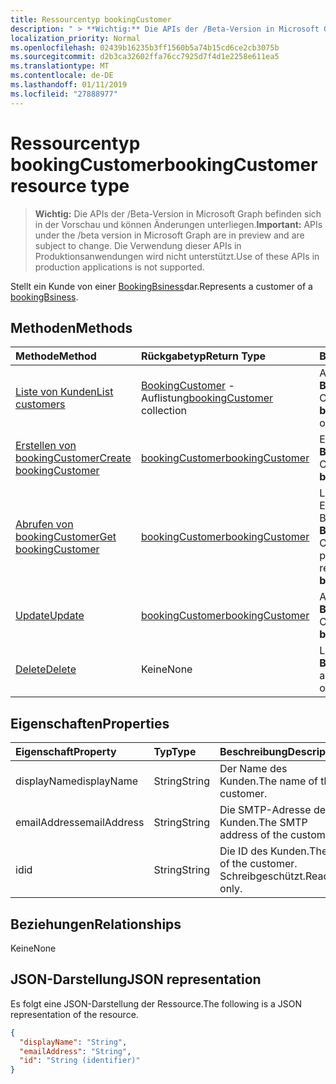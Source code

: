 ```yaml
---
title: Ressourcentyp bookingCustomer
description: " > **Wichtig:** Die APIs der /Beta-Version in Microsoft Graph befinden sich in der Vorschau und können Änderungen unterliegen. Die Verwendung dieser APIs in Produktionsanwendungen wird nicht unterstützt."
localization_priority: Normal
ms.openlocfilehash: 02439b16235b3ff1560b5a74b15cd6ce2cb3075b
ms.sourcegitcommit: d2b3ca32602ffa76cc7925d7f4d1e2258e611ea5
ms.translationtype: MT
ms.contentlocale: de-DE
ms.lasthandoff: 01/11/2019
ms.locfileid: "27888977"
---
```

# <a name="bookingcustomer-resource-type"></a><span data-ttu-id="360a8-104">Ressourcentyp bookingCustomer</span><span class="sxs-lookup"><span data-stu-id="360a8-104">bookingCustomer resource type</span></span>

 > <span data-ttu-id="360a8-105">**Wichtig:** Die APIs der /Beta-Version in Microsoft Graph befinden sich in der Vorschau und können Änderungen unterliegen.</span><span class="sxs-lookup"><span data-stu-id="360a8-105">**Important:** APIs under the /beta version in Microsoft Graph are in preview and are subject to change.</span></span> <span data-ttu-id="360a8-106">Die Verwendung dieser APIs in Produktionsanwendungen wird nicht unterstützt.</span><span class="sxs-lookup"><span data-stu-id="360a8-106">Use of these APIs in production applications is not supported.</span></span>
 
<span data-ttu-id="360a8-107">Stellt ein Kunde von einer [BookingBsiness](bookingbusiness.md)dar.</span><span class="sxs-lookup"><span data-stu-id="360a8-107">Represents a customer of a [bookingBsiness](bookingbusiness.md).</span></span>


## <a name="methods"></a><span data-ttu-id="360a8-108">Methoden</span><span class="sxs-lookup"><span data-stu-id="360a8-108">Methods</span></span>

| <span data-ttu-id="360a8-109">Methode</span><span class="sxs-lookup"><span data-stu-id="360a8-109">Method</span></span>           | <span data-ttu-id="360a8-110">Rückgabetyp</span><span class="sxs-lookup"><span data-stu-id="360a8-110">Return Type</span></span>    |<span data-ttu-id="360a8-111">Beschreibung</span><span class="sxs-lookup"><span data-stu-id="360a8-111">Description</span></span>|
|:---------------|:--------|:----------|
|[<span data-ttu-id="360a8-112">Liste von Kunden</span><span class="sxs-lookup"><span data-stu-id="360a8-112">List customers</span></span>](../api/bookingbusiness-list-customers.md) | <span data-ttu-id="360a8-113">[BookingCustomer](bookingcustomer.md) -Auflistung</span><span class="sxs-lookup"><span data-stu-id="360a8-113">[bookingCustomer](bookingcustomer.md) collection</span></span> | <span data-ttu-id="360a8-114">Abrufen einer Liste von **BookingCustomer** -Objekten.</span><span class="sxs-lookup"><span data-stu-id="360a8-114">Get a list of **bookingCustomer** objects.</span></span> |
|[<span data-ttu-id="360a8-115">Erstellen von bookingCustomer</span><span class="sxs-lookup"><span data-stu-id="360a8-115">Create bookingCustomer</span></span>](../api/bookingbusiness-post-customers.md) | [<span data-ttu-id="360a8-116">bookingCustomer</span><span class="sxs-lookup"><span data-stu-id="360a8-116">bookingCustomer</span></span>](bookingcustomer.md) | <span data-ttu-id="360a8-117">Erstellen eines neuen **BookingCustomer** -Objekts.</span><span class="sxs-lookup"><span data-stu-id="360a8-117">Create a new **bookingCustomer** object.</span></span> |
|[<span data-ttu-id="360a8-118">Abrufen von bookingCustomer</span><span class="sxs-lookup"><span data-stu-id="360a8-118">Get bookingCustomer</span></span>](../api/bookingcustomer-get.md) | [<span data-ttu-id="360a8-119">bookingCustomer</span><span class="sxs-lookup"><span data-stu-id="360a8-119">bookingCustomer</span></span>](bookingcustomer.md) |<span data-ttu-id="360a8-120">Lesen Sie die Eigenschaften und die Beziehungen eines **BookingCustomer** -Objekts.</span><span class="sxs-lookup"><span data-stu-id="360a8-120">Read the properties and relationships of a **bookingCustomer** object.</span></span>|
|[<span data-ttu-id="360a8-121">Update</span><span class="sxs-lookup"><span data-stu-id="360a8-121">Update</span></span>](../api/bookingcustomer-update.md) | [<span data-ttu-id="360a8-122">bookingCustomer</span><span class="sxs-lookup"><span data-stu-id="360a8-122">bookingCustomer</span></span>](bookingcustomer.md) |<span data-ttu-id="360a8-123">Aktualisieren eines **BookingCustomer** -Objekts.</span><span class="sxs-lookup"><span data-stu-id="360a8-123">Update a **bookingCustomer** object.</span></span> |
|[<span data-ttu-id="360a8-124">Delete</span><span class="sxs-lookup"><span data-stu-id="360a8-124">Delete</span></span>](../api/bookingcustomer-delete.md) | <span data-ttu-id="360a8-125">Keine</span><span class="sxs-lookup"><span data-stu-id="360a8-125">None</span></span> |<span data-ttu-id="360a8-126">Löscht ein Objekt **BookingCustomer** .</span><span class="sxs-lookup"><span data-stu-id="360a8-126">Delete a **bookingCustomer** object.</span></span> |

## <a name="properties"></a><span data-ttu-id="360a8-127">Eigenschaften</span><span class="sxs-lookup"><span data-stu-id="360a8-127">Properties</span></span>
| <span data-ttu-id="360a8-128">Eigenschaft</span><span class="sxs-lookup"><span data-stu-id="360a8-128">Property</span></span>     | <span data-ttu-id="360a8-129">Typ</span><span class="sxs-lookup"><span data-stu-id="360a8-129">Type</span></span>   |<span data-ttu-id="360a8-130">Beschreibung</span><span class="sxs-lookup"><span data-stu-id="360a8-130">Description</span></span>|
|:---------------|:--------|:----------|
|<span data-ttu-id="360a8-131">displayName</span><span class="sxs-lookup"><span data-stu-id="360a8-131">displayName</span></span>|<span data-ttu-id="360a8-132">String</span><span class="sxs-lookup"><span data-stu-id="360a8-132">String</span></span>|<span data-ttu-id="360a8-133">Der Name des Kunden.</span><span class="sxs-lookup"><span data-stu-id="360a8-133">The name of the customer.</span></span>|
|<span data-ttu-id="360a8-134">emailAddress</span><span class="sxs-lookup"><span data-stu-id="360a8-134">emailAddress</span></span>|<span data-ttu-id="360a8-135">String</span><span class="sxs-lookup"><span data-stu-id="360a8-135">String</span></span>|<span data-ttu-id="360a8-136">Die SMTP-Adresse des Kunden.</span><span class="sxs-lookup"><span data-stu-id="360a8-136">The SMTP address of the customer.</span></span>|
|<span data-ttu-id="360a8-137">id</span><span class="sxs-lookup"><span data-stu-id="360a8-137">id</span></span>|<span data-ttu-id="360a8-138">String</span><span class="sxs-lookup"><span data-stu-id="360a8-138">String</span></span>| <span data-ttu-id="360a8-139">Die ID des Kunden.</span><span class="sxs-lookup"><span data-stu-id="360a8-139">The ID of the customer.</span></span> <span data-ttu-id="360a8-140">Schreibgeschützt.</span><span class="sxs-lookup"><span data-stu-id="360a8-140">Read-only.</span></span>|

## <a name="relationships"></a><span data-ttu-id="360a8-141">Beziehungen</span><span class="sxs-lookup"><span data-stu-id="360a8-141">Relationships</span></span>
<span data-ttu-id="360a8-142">Keine</span><span class="sxs-lookup"><span data-stu-id="360a8-142">None</span></span>


## <a name="json-representation"></a><span data-ttu-id="360a8-143">JSON-Darstellung</span><span class="sxs-lookup"><span data-stu-id="360a8-143">JSON representation</span></span>

<span data-ttu-id="360a8-144">Es folgt eine JSON-Darstellung der Ressource.</span><span class="sxs-lookup"><span data-stu-id="360a8-144">The following is a JSON representation of the resource.</span></span>

<!-- {
  "blockType": "resource",
  "optionalProperties": [

  ],
  "@odata.type": "microsoft.graph.bookingCustomer"
}-->

```json
{
  "displayName": "String",
  "emailAddress": "String",
  "id": "String (identifier)"
}

```

<!-- uuid: 8fcb5dbc-d5aa-4681-8e31-b001d5168d79
2015-10-25 14:57:30 UTC -->
<!-- {
  "type": "#page.annotation",
  "description": "bookingCustomer resource",
  "keywords": "",
  "section": "documentation",
  "tocPath": ""
}-->
